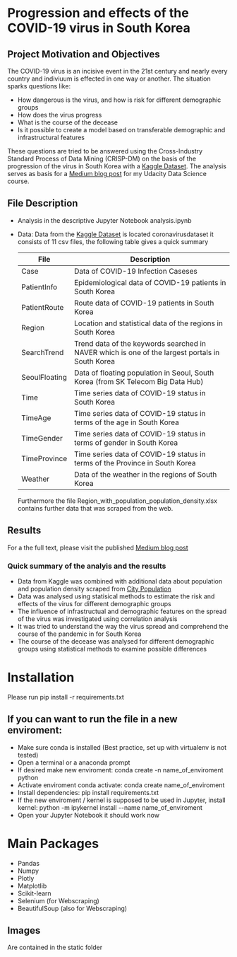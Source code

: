 # Progression and effects of the COVID-19 virus in South Korea

## Project Motivation and Objectives
The COVID-19 virus is an incisive event in the 21st century and nearly every country and indiviuum is effected in one way or another. The situation sparks questions like: 

- How dangerous is the virus, and how is risk for different demographic groups
- How does the virus progress
- What is the course of the decease 
- Is it possible to create a model based on transferable demographic and infrastructural features

These questions are tried to be answered using the Cross-Industry Standard Process of Data Mining (CRISP-DM) on the basis of the progression of the virus in South Korea with a [Kaggle Dataset](https://www.kaggle.com/kimjihoo/coronavirusdataset/data). The analysis serves as basis for a [Medium blog post](https://medium.com/@schlotzi88/analysis-of-the-covid-19-progression-and-effects-in-south-korea-99e8e0dcc440) for my Udacity Data Science course.

## File Description
- Analysis in the descriptive Jupyter Notebook analysis.ipynb
- Data:
    Data from the [Kaggle Dataset](https://www.kaggle.com/kimjihoo/coronavirusdataset/data) is located coronavirusdataset it consists of 11 csv files, the following table gives a quick summary

    File| Description 
    -- | --
    Case| Data of COVID-19 Infection Caseses 
    PatientInfo| Epidemiological data of COVID-19 patients in South Korea 
    PatientRoute| Route data of COVID-19 patients in South Korea 
    Region| Location and statistical data of the regions in South Korea
    SearchTrend| Trend data of the keywords searched in NAVER which is one of the largest portals in South Korea 
    SeoulFloating| Data of floating population in Seoul, South Korea (from SK Telecom Big Data Hub) 
    Time| Time series data of COVID-19 status in South Korea 
    TimeAge| Time series data of COVID-19 status in terms of the age in South Korea 
    TimeGender| Time series data of COVID-19 status in terms of gender in South Korea 
    TimeProvince| Time series data of COVID-19 status in terms of the Province in South Korea 
    Weather| Data of the weather in the regions of South Korea 

    Furthermore the file Region_with_population_population_density.xlsx contains further data that was scraped from the web.

## Results
For a the full text, please visit the published [Medium blog post](https://medium.com/@schlotzi88/analysis-of-the-covid-19-progression-and-effects-in-south-korea-99e8e0dcc440)

### Quick summary of the analyis and the results
- Data from Kaggle was combined with additional data about population and population density scraped from [City Population](https://citypopulation.de/)
- Data was analysed using statisical methods to estimate the risk and effects of the virus for different demographic groups
- The influence of infrastructual and demographic features on the spread of the virus was investigated using correlation analysis
- It was tried to understand the way the virus spread and comprehend the course of the pandemic in for South Korea
- The course of the decease was analysed for different demographic groups using statistical methods to examine possible differences


# Installation
Please run pip install -r requirements.txt

## If you can want to run the file in a new enviroment:
- Make sure conda is installed (Best practice, set up with virtualenv is not tested)
- Open a terminal or a anaconda prompt
- If desired make new enviroment: conda create -n name_of_enviroment python
- Activate enviroment conda activate: conda create name_of_enviroment
- Install dependencies: pip install requirements.txt
- If the new enviroment / kernel is supposed to be used in Jupyter, install kernel: python -m ipykernel install --name name_of_enviroment
- Open your Jupyter Notebook it should work now

# Main Packages
- Pandas
- Numpy
- Plotly
- Matplotlib
- Scikit-learn
- Selenium (for Webscraping)
- BeautifulSoup (also for Webscraping)

## Images
Are contained in the static folder
